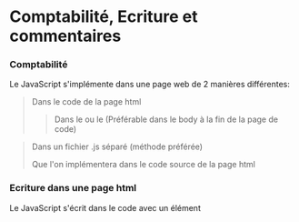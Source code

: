 # Comptabilité, Ecriture et commentaires    

### Comptabilité     

Le JavaScript s'implémente dans une page web de 2 manières différentes:     

> Dans le code de la page html
>
>> Dans le <head> ou le <body> (Préférable dans le body à la fin de la page de code)    

> Dans un fichier .js séparé (méthode préférée)    
>
> Que l'on implémentera dans le code source de la page html    


### Ecriture dans une page html

Le JavaScript s'écrit dans le code avec un élément <script>     

Exemple : 
![Exemple](/assets/scripthtml.PNG "Script js dans un code HTML)


Dans un fichier .js séparé, le code Js s'écrit directement sans le <script>    
Pour lié le fichier .js avec le fichier .html, dans le code html, dans <script> , il faudra ajouter la source du fichier .js    
![ScriptJs](/assets/scriptjs.PNG "Script js dans un fichier .js")
![Source](/assets/sourceJs.PNG "Lien .html et .js")


### Commentaires 

Pour commenter en javascrip il y a deux méthodes:
![Commentaires](/assets/commentaire.PNG "Commenter en javascript")
